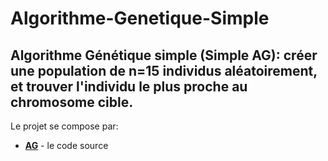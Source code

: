 # Algorithme-Genetique-Simple
Algorithme Génétique simple (Simple AG):  créer une population de n=15 individus aléatoirement, et trouver l'individu le plus proche au chromosome cible.
---

Le projet se compose par:
* [__AG__](AG.ipynb) - le code source
